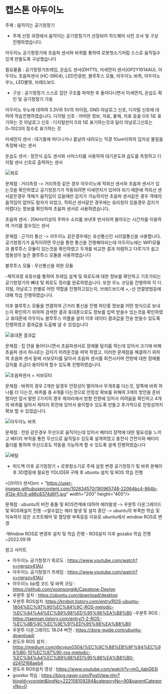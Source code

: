 # 캡스톤 아두이노

주제 : 움직이는 공기청정기

- 주제 선정 과정에서 움직이는 공기청정기가 선정되어 하드웨어 사전 조사 및 구상 진행하였습니다.

아두이노 공기청정기에 초음파 센서와 바퀴를 통하여 로봇청소기처럼 스스로 움직일수 있게 만들도록 구상했습니다

필요물품 : 공기청정기프레임, 온습도 센서(DHT11), 미세먼지 센서(GP2Y1014AU), 아두이노 초음파센서 (HC-SR04), LED전광판, 블루투스 모듈, 아두이노 바퀴, 아두이노 우노, LED불빛, 브레드보드
    
- 구상 : 공기청정기 스스로 집안 구조를 파악한 후 돌아다니면서 미세먼지, 온습도 확인 및 공기청정기 가동

아두이노 우노에 대하여 3.3V와 5V의 차이점, GND 아날로그 신호, 디지털 신호에 대하여 학습진행하였습니다.
디지털 신호 : 어떠한 정보, 자료, 물체, 지표 등을 0과 1로 표기하는 것
아날로그 신호 : 디지털핀이 0과 1로 표기하는것과 달리 아날로그신호는  0~1023의 정수로 표기하는 것

미세먼지 센서 : 대기중에 떠다니거나 흩날려 내려오는 직경 10um이하의 입자상 물질을 측정해 내는 센서

온습도 센서 : 정전식 습도 센서와 시미스터를 사용하여 대기온도와 습도를 측정하고 디지털 센서 신호로 출력하는 센서 

![회로](https://user-images.githubusercontent.com/102634570/190965744-843503e5-474f-4274-9c2d-fb06348a80c6.jpg)

문제점 : 거리측정
-> 거리측정 같은 경우 아두이노에 적외선 센서와 초음파 센서가 있는것을 확인하였고 공기청정기가 작동되려면 미세먼지가 있어야 되기 때문에 적외선 센서같은경우 객체가 움직임이 있을때만 감지가 가능하지만 초음파 센서같은 경우 객체의 움직임이 없어도 탐자가 되었고, 적외선 센서같은 경우에는 유리창이 있을경우 감지가 어렵다는 정보를 확인하여 초음파 센서로 사용하였습니다.

초음파 센서 : 20kHz이상의 주파수 소리를 보낸후 반사되어 돌아오는 시간차를 이용하여 거리를 알수있는 센서
    
문제점 : 근거리 통신
-> 아두이노 같은경우에는 유선통신인 시리얼통신을 사용합니다. 공기청정기가 움직이려면 무선을 통한 통신을 진행해야되는데 아두이노에는 WIFI모듈과 블루투스 모듈이 있는것을 확인하였고 두개를 비교한 결과 저렴하고 다루기가 쉽고 범용성이 높은 블루투스 모듈을 사용하였습니다

블루투스 모듈 : 무선통신을 위한 모듈

-제작과정
유튜브를 통하여 프레임 설계 및 회로도에 대한 정보를 확인하고 기초가되는 공기청정기의 뼈대 및 회로도 정리를 완료하였습니다.
또한 우노 코딩을 진행하여 각 디지털, 아날로그 핀별로 어떤 역할을 진행하고있는지, 브래드보드에 +,-선 연결방법등에 대해 학습 진행하였습니다.


이후 블루투스 모듈을 연결하여 근거리 통신을 진행 하던중 정보를 어떤 방식으로 보내는지 확인하기 위하여 검색한 결과 휴대폰으로도 정보를 입력 받을수 있는것을 확인하였고 휴대폰에 아두이노 블루투스 어플을 설치 이후 데이터 결과값을 전송 받을수 있도록 진행하였고 결과값을 도출해 낼 수 있었습니다

![휴대폰 결과값](https://user-images.githubusercontent.com/102634570/190965746-c7b781fa-01e8-4185-930c-1933e52542c9.jpg)

문제점 : 집 안을 돌아다니면서 초음파센서로 장애물 탐지를 하는데 있어서 크기에 비해 초음파 센서 하나로는 감지가 어려운것을 파악 하였고, 이러한 문제점을 해결하기 위하여 초음파 센서 밑에 서보모터를 달아서 초음파 센서를 회전시키며 전방에 대한 장애물 감지를 조금더 용이하게 할수 있도록 진행하였습니다.

![초음파센서 + 서보모터](https://user-images.githubusercontent.com/102634570/190965733-e00f1dbc-c1a3-44aa-80fa-bfe12ff47166.jpg)

문제점 : 바퀴의 경우 2개만 달경우 안정성이 떨어져서 무게추를 다는것, 앞쪽에 바퀴 하나를 더 다는것, 바퀴를 총 4개를 다는것으로 안정성 확보를 위해여 3개의 방안을 준비했지만 앞서 말한 2가지의 경우 제자리에서 방향 전환에 있어서 어려움을 확인하고 4개의 바퀴를 달아서 제자리 회전에 있어서 용이할수 있도록 만들고 추가적으로 안정성까지 확보 할 수 있었습니다.

![아두이노 바퀴](https://user-images.githubusercontent.com/102634570/190965739-bc1092a0-7277-4e8d-9e70-000d3114d208.jpg)

문제점 : 전원 같은경우 무선으로 움직이는데 있어서 배터리 장착에 대한 필요성을 느끼고 배터리 부착을 통한 무선으로 움직일수 있도록 설계하였고 충전식 건전지와 배터리 홀더를 통하여 무선으로도 작동을 가능하게 할 수 있도록 설계 진행하였습니다
    
![배털](https://user-images.githubusercontent.com/102634570/190965742-aad2eaee-6b0e-4e7f-a646-d62e52f519be.jpg)

- 피드백 이후 공기청정기 + 로봇청소기로 주제 설정 변경
공기청정기 및 바퀴 분해이후 3D맵핑에 필요한 YDLIDER 구매 후 ubuntu 설치 및 ROS 학습 진행

<[라이더 센서]src = "https://user-images.githubusercontent.com/102634570/190965748-22064bc4-864b-412e-81c9-a96c8374d6f1.jpg" width="200" height="400"/>

문제점 : ubuntu의 버전 충돌 및 ROS연계에 대하여 에러발생
     -> 우분투 다운그레이드 및 ROS재설치 진행
       ->알수없는 에러 발생 및 설치 중단
        -> ubuntu의 부족한 학습 및 익숙하지 않은 소프트웨어 및 할당량 부족등등 이유로 ubuntu에서 window ROS로 변경
    
-Window ROS로 변경후 설치 및 학습 진행
    - ROS설치 이후 gozabo 학습 진행 ~2022.09.19








참고 사이트
- 아두이노 공기청정기 회로도 : https://www.youtube.com/watch?v=riergzv41AU
- 아두이노 공기청정기 프레임 : https://www.youtube.com/watch?v=riergzv41AU
- 아두이노 bp랩 코드 및 바퀴 코딩 : https://github.com/yoonsongjik/Capstone-Design
- 우분투 설치 : https://ubuntu.com/download/desktop
- 우분투 ROS설치 :https://krobot.tistory.com/entry/ROS-ubuntu-1804%EC%97%90%EC%84%9C-ROS-melodic-%EC%84%A4%EC%B9%98%ED%95%98%EA%B8%B0
-우분투 ROS : https://taemian.tistory.com/entry/1-2-ROS-%EC%8B%9C%EC%9E%91%ED%95%98%EA%B8%B0
- 우분투 다운그레이드 18.04 버전 : https://dora-guide.com/ubuntu-download/
- 윈도우 ROS 설치 : https://medium.com/@cyjun0304/%EC%9C%88%EB%8F%84%EC%9A%B0-10%EC%97%90-ros-melodic-%EC%84%A4%EC%B9%98%ED%95%98%EA%B8%B0-d2412168aeb4
- 윈도우 ROS설치 영상 : https://www.youtube.com/watch?v=mO_ilabG63I
- gozebo 학습 : https://blog.naver.com/PostView.nhn?blogId=ycpiglet&logNo=222158109284&categoryNo=90&parentCategoryNo=0